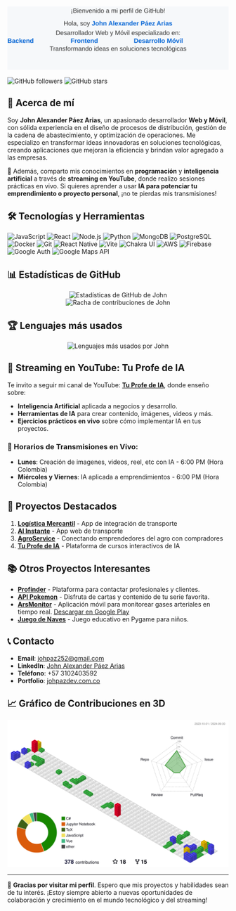 <div align="center">
  <img src="profile-animation.svg" alt="John Alexander Páez Arias - Perfil" width="700">
</div>

![GitHub followers](https://img.shields.io/github/followers/johpaz?style=social)
![GitHub stars](https://img.shields.io/github/stars/johpaz?style=social)

## 👋 Acerca de mí

Soy **John Alexander Páez Arias**, un apasionado desarrollador **Web y Móvil**, con sólida experiencia en el diseño de procesos de distribución, gestión de la cadena de abastecimiento, y optimización de operaciones. Me especializo en transformar ideas innovadoras en soluciones tecnológicas, creando aplicaciones que mejoran la eficiencia y brindan valor agregado a las empresas.

🚀 Además, comparto mis conocimientos en **programación** y **inteligencia artificial** a través de **streaming en YouTube**, donde realizo sesiones prácticas en vivo. Si quieres aprender a usar **IA para potenciar tu emprendimiento o proyecto personal**, ¡no te pierdas mis transmisiones!

## 🛠 Tecnologías y Herramientas

![JavaScript](https://img.shields.io/badge/-JavaScript-F7DF1E?style=flat-square&logo=javascript&logoColor=black)
![React](https://img.shields.io/badge/-React-61DAFB?style=flat-square&logo=react&logoColor=black)
![Node.js](https://img.shields.io/badge/-Node.js-339933?style=flat-square&logo=node.js&logoColor=white)
![Python](https://img.shields.io/badge/-Python-3776AB?style=flat-square&logo=python&logoColor=white)
![MongoDB](https://img.shields.io/badge/-MongoDB-47A248?style=flat-square&logo=mongodb&logoColor=white)
![PostgreSQL](https://img.shields.io/badge/-PostgreSQL-336791?style=flat-square&logo=postgresql&logoColor=white)
![Docker](https://img.shields.io/badge/-Docker-2496ED?style=flat-square&logo=docker&logoColor=white)
![Git](https://img.shields.io/badge/-Git-F05032?style=flat-square&logo=git&logoColor=white)
![React Native](https://img.shields.io/badge/-React_Native-61DAFB?style=flat-square&logo=react&logoColor=black)
![Vite](https://img.shields.io/badge/-Vite-646CFF?style=flat-square&logo=vite&logoColor=white)
![Chakra UI](https://img.shields.io/badge/-Chakra_UI-319795?style=flat-square&logo=chakraui&logoColor=white)
![AWS](https://img.shields.io/badge/-AWS-232F3E?style=flat-square&logo=amazon-aws&logoColor=white)
![Firebase](https://img.shields.io/badge/-Firebase-FFCA28?style=flat-square&logo=firebase&logoColor=black)
![Google Auth](https://img.shields.io/badge/-Google_Auth-4285F4?style=flat-square&logo=google&logoColor=white)
![Google Maps API](https://img.shields.io/badge/-Google_Maps_API-4285F4?style=flat-square&logo=googlemaps&logoColor=white)


## 📊 Estadísticas de GitHub

<div align="center">
  <img src="https://github-readme-stats.vercel.app/api?username=johpaz&show_icons=true&theme=radical" alt="Estadísticas de GitHub de John" />
</div>

<div align="center">
  <img src="https://github-readme-streak-stats.herokuapp.com/?user=johpaz&theme=dark" alt="Racha de contribuciones de John" />
</div>

## 🏆 Lenguajes más usados

<div align="center">
  <img src="https://github-readme-stats.vercel.app/api/top-langs/?username=johpaz&layout=compact&theme=radical" alt="Lenguajes más usados por John" />
</div>

## 🎥 **Streaming en YouTube: Tu Profe de IA**

Te invito a seguir mi canal de YouTube: **[Tu Profe de IA](https://youtube.com/c/tuprofeia)**, donde enseño sobre:
- **Inteligencia Artificial** aplicada a negocios y desarrollo.
- **Herramientas de IA** para crear contenido, imágenes, videos y más.
- **Ejercicios prácticos en vivo** sobre cómo implementar IA en tus proyectos.

### 📅 Horarios de Transmisiones en Vivo:
- **Lunes**: Creación de imagenes, videos, reel, etc con IA - 6:00 PM (Hora Colombia)
- **Miércoles y Viernes**: IA aplicada a emprendimientos - 6:00 PM (Hora Colombia)

## 🌟 Proyectos Destacados

1. **[Logística Mercantil](https://logistica-mercantil.com.co)** - App de integración de transporte
2. **[Al Instante](https://alinstante.com.co)** - App web de transporte
3. **[AgroService](https://agroservice.com.co)** - Conectando emprendedores del agro con compradores
4. **[Tu Profe de IA](https://tuprofeia.com.co)** - Plataforma de cursos interactivos de IA

## 📚 Otros Proyectos Interesantes

- **[Profinder](https://github.com/johpaz/Profinder.git)** - Plataforma para contactar profesionales y clientes.
- **[API Pokemon](https://github.com/johpaz/api-pokemon.git)** - Disfruta de cartas y contenido de tu serie favorita.
- **[ArsMonitor](https://github.com/johpaz/Arsmonitor.git)** - Aplicación móvil para monitorear gases arteriales en tiempo real. [Descargar en Google Play](https://play.google.com/store/apps/details?id=johpaz.monitor)
- **[Juego de Naves](https://github.com/johpaz/juegonaves.git)** - Juego educativo en Pygame para niños.

## 📞 Contacto

- **Email**: johpaz252@gmail.com
- **LinkedIn**: [John Alexander Páez Arias](https://www.linkedin.com/in/john-alexander-paez-arias-543b0254/)
- **Teléfono**: +57 3102403592
- **Portfolio**: [johpazdev.com.co](https://www.johpazdev.com.co/)

## 📈 Gráfico de Contribuciones en 3D

![](./profile-3d-contrib/profile-gitblock.svg)

---

🎉 **Gracias por visitar mi perfil**. Espero que mis proyectos y habilidades sean de tu interés. ¡Estoy siempre abierto a nuevas oportunidades de colaboración y crecimiento en el mundo tecnológico y del streaming!